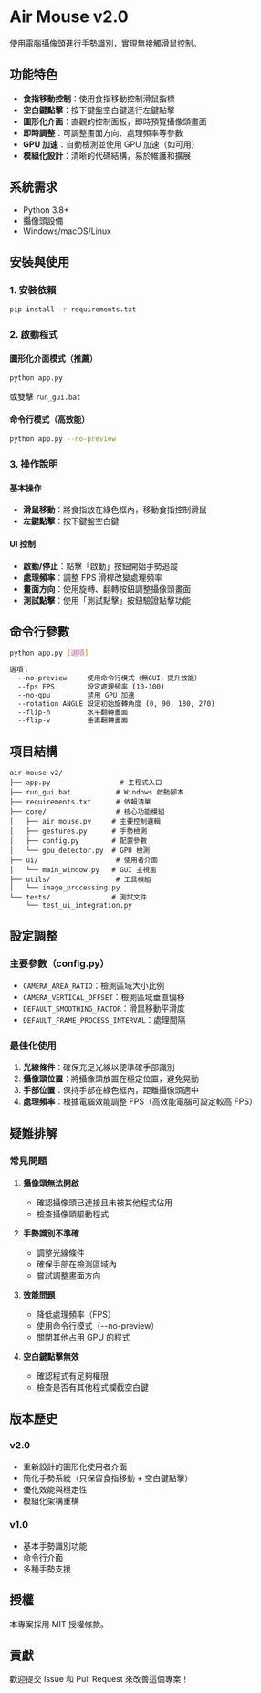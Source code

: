 # Air Mouse v2.0

使用電腦攝像頭進行手勢識別，實現無接觸滑鼠控制。

## 功能特色

- **食指移動控制**：使用食指移動控制滑鼠指標
- **空白鍵點擊**：按下鍵盤空白鍵進行左鍵點擊
- **圖形化介面**：直觀的控制面板，即時預覽攝像頭畫面
- **即時調整**：可調整畫面方向、處理頻率等參數
- **GPU 加速**：自動檢測並使用 GPU 加速（如可用）
- **模組化設計**：清晰的代碼結構，易於維護和擴展

## 系統需求

- Python 3.8+
- 攝像頭設備
- Windows/macOS/Linux

## 安裝與使用

### 1. 安裝依賴

```bash
pip install -r requirements.txt
```

### 2. 啟動程式

#### 圖形化介面模式（推薦）
```bash
python app.py
```
或雙擊 `run_gui.bat`

#### 命令行模式（高效能）
```bash
python app.py --no-preview
```

### 3. 操作說明

#### 基本操作
- **滑鼠移動**：將食指放在綠色框內，移動食指控制滑鼠
- **左鍵點擊**：按下鍵盤空白鍵

#### UI 控制
- **啟動/停止**：點擊「啟動」按鈕開始手勢追蹤
- **處理頻率**：調整 FPS 滑桿改變處理頻率
- **畫面方向**：使用旋轉、翻轉按鈕調整攝像頭畫面
- **測試點擊**：使用「測試點擊」按鈕驗證點擊功能

## 命令行參數

```bash
python app.py [選項]

選項：
  --no-preview     使用命令行模式（無GUI，提升效能）
  --fps FPS        設定處理頻率 (10-100)
  --no-gpu         禁用 GPU 加速
  --rotation ANGLE 設定初始旋轉角度 (0, 90, 180, 270)
  --flip-h         水平翻轉畫面
  --flip-v         垂直翻轉畫面
```

## 項目結構

```
air-mouse-v2/
├── app.py                 # 主程式入口
├── run_gui.bat           # Windows 啟動腳本
├── requirements.txt      # 依賴清單
├── core/                 # 核心功能模組
│   ├── air_mouse.py     # 主要控制邏輯
│   ├── gestures.py      # 手勢檢測
│   ├── config.py        # 配置參數
│   └── gpu_detector.py  # GPU 檢測
├── ui/                   # 使用者介面
│   └── main_window.py   # GUI 主視窗
├── utils/                # 工具模組
│   └── image_processing.py
└── tests/               # 測試文件
    └── test_ui_integration.py
```

## 設定調整

### 主要參數（config.py）

- `CAMERA_AREA_RATIO`：檢測區域大小比例
- `CAMERA_VERTICAL_OFFSET`：檢測區域垂直偏移
- `DEFAULT_SMOOTHING_FACTOR`：滑鼠移動平滑度
- `DEFAULT_FRAME_PROCESS_INTERVAL`：處理間隔

### 最佳化使用

1. **光線條件**：確保充足光線以便準確手部識別
2. **攝像頭位置**：將攝像頭放置在穩定位置，避免晃動
3. **手部位置**：保持手部在綠色框內，距離攝像頭適中
4. **處理頻率**：根據電腦效能調整 FPS（高效能電腦可設定較高 FPS）

## 疑難排解

### 常見問題

1. **攝像頭無法開啟**
   - 確認攝像頭已連接且未被其他程式佔用
   - 檢查攝像頭驅動程式

2. **手勢識別不準確**
   - 調整光線條件
   - 確保手部在檢測區域內
   - 嘗試調整畫面方向

3. **效能問題**
   - 降低處理頻率（FPS）
   - 使用命令行模式（--no-preview）
   - 關閉其他占用 GPU 的程式

4. **空白鍵點擊無效**
   - 確認程式有足夠權限
   - 檢查是否有其他程式攔截空白鍵

## 版本歷史

### v2.0
- 重新設計的圖形化使用者介面
- 簡化手勢系統（只保留食指移動 + 空白鍵點擊）
- 優化效能與穩定性
- 模組化架構重構

### v1.0
- 基本手勢識別功能
- 命令行介面
- 多種手勢支援

## 授權

本專案採用 MIT 授權條款。

## 貢獻

歡迎提交 Issue 和 Pull Request 來改善這個專案！
